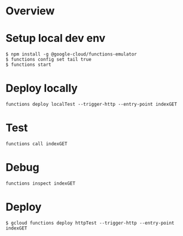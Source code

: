 # Overview

# Setup local dev env

```
$ npm install -g @google-cloud/functions-emulator
$ functions config set tail true
$ functions start
```

# Deploy locally
```
functions deploy localTest --trigger-http --entry-point indexGET
```

# Test
```
functions call indexGET
```

# Debug
```
functions inspect indexGET
```

# Deploy

```
$ gcloud functions deploy httpTest --trigger-http --entry-point indexGET
```
